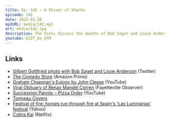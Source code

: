 ```yaml
---
title: Ep. 142 – A Shiver of Sharks
episode: 142
date: 2022-01-28
mp3URL: media/142.mp3
art: media/142.jpg
description: The hosts discuss the deaths of Bob Saget and Louie Anderson, viral obituaries, surf fishing with sharks, how American and European football are flawed, preparations for the Talent Show, Dennis is packed for his trip and wants to move to Spain, and Erik has watched Cobra Kai.
youtube: E3Zf_6s_UlM
---
```


## Links

- [Gilbert Gottfried photo with Bob Saget and Louie Anderson](https://twitter.com/RealGilbert/status/1484560968583626766) (Twitter)
- [The Comedy Store](https://www.amazon.com/Comedy-Store-The-Season-1/dp/B08K9C2X5L) (Amazon Prime)
- [Graham Chapman's Eulogy by John Cleese](https://www.youtube.com/watch?v=CkxCHybM6Ek) (YouTube)
- [Viral Obituary of Renay Mandel Corren](https://www.fayobserver.com/obituaries/m0028451) (Fayetteville Observer)
- [Succession Parody – Pizza Order](https://www.youtube.com/watch?v=K_858IukwBQ) (YouTube)
- [Tonneau Covers](https://www.tonneaucovers.com)
- [Festival of fire: horses run through fire at Spain's 'Las Luminarias' festival](https://www.yahoo.com/news/festival-fire-horses-run-fire-122425543.html) (Yahoo)
- [Cobra Kai](https://www.netflix.com/title/81002370) (Netflix)
